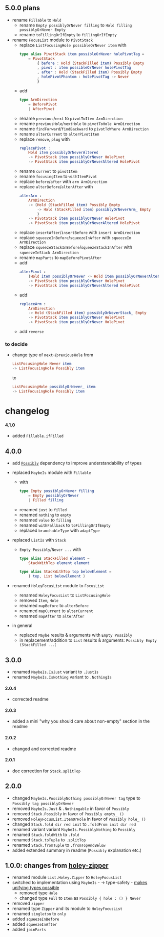 ## 5.0.0 plans

  - rename `Fillable` to `Hold`
      - rename `Empty possiblyOrNever filling` to `Hold filling possiblyOrNever Empty`
      - rename `toFillingOrIfEmpty` to `fillingOrIfEmpty`
  - rename `FocusList` module to `PivotStack`
      - replace `ListFocusingHole possibleOrNever item` with
        ```elm
        type alias PivotStack item possibleOrNever holePivotTag =
            = PivotStack
                { before : Hold (StackFilled item) Possibly Empty
                , pivot : item possibleOrNever holePivotTag
                , after : Hold (StackFilled item) Possibly Empty
                , holePivotPhantom : holePivotTag -> Never
                }
        ```
      - add
        ```elm
        type ArmDirection
            = BeforePivot
            | AfterPivot
        ```
      - rename `previous`/`next` to `pivotToItem ArmDirection`
      - rename `previousHole`/`nextHole` to `pivotToHole ArmDirection`
      - rename `findForward`/`findBackward` to `pivotToWhere ArmDirection`
      - rename `alterCurrent` to `alterPivotItem`
      - replace `remove`, `plug` with
        ```elm
        replacePivot :
            Hold item possiblyOrNeverAltered
            -> PivotStack item possiblyOrNever HolePivot
            -> PivotStack item possiblyOrNeverAltered HolePivot
        ```
      - rename `current` to `pivotItem`
      - rename `focusingItem` to `withItemPivot`
      - replace `before`/`after` with `arm ArmDirection`
      - replace `alterBefore`/`alterAfter` with
        ```elm
        alterArm :
            ArmDirection
            -> (Hold (StackFilled item) Possibly Empty
                -> Hold (StackFilled item) possiblyOrNeverArm_ Empty
                )
            -> PivotStack item possiblyOrNever HolePivot
            -> PivotStack item possiblyOrNeverAltered HolePivot
        ```
      - replace `insertAfter`/`insertBefore` with `insert ArmDirection`
      - replace `squeezeInBefore`/`squeezeInAfter` with `squeezeIn ArmDirection`
      - replace `squeezeStackInBefore`/`squeezeStackInAfter` with `squeezeInStack ArmDirection`
      - rename `mapParts` to `mapBeforePivotAfter`
      - add
        ```elm
        alterPivot :
            (Hold item possiblyOrNever -> Hold item possiblyOrNeverAltered)
            -> PivotStack item possiblyOrNever HolePivot
            -> PivotStack item possiblyOrNeverAltered HolePivot
        ```
      - add
        ```elm
        replaceArm :
            ArmDirection
            -> Hold (StackFilled item) possiblyOrNeverStack_ Empty
            -> PivotStack item possiblyOrNever HolePivot
            -> PivotStack item possiblyOrNever HolePivot
        ```
      - add `reverse`

### to decide

  - change type of `next`-/`previousHole`
    from
    ```elm
    ListFocusingHole Never item
    -> ListFocusingHole Possibly item
    ```
    to
    ```elm
    ListFocusingHole possiblyOrNever_ item
    -> ListFocusingHole Possibly item
    ```

# changelog

#### 4.1.0

  - added `Fillable.ifFilled`

## 4.0.0

  - add [`Possibly`](https://dark.elm.dmy.fr/packages/lue-bird/elm-allowable-state/latest/Possibly) dependency
    to improve understandability of types

  - replaced `MaybeIs` module with `Fillable`
      - with
        ```elm
        type Empty possiblyOrNever filling
            = Empty possiblyOrNever
            | Filled filling
        ```
      - renamed `just` to `filled`
      - renamed `nothing` to `empty`
      - renamed `value` to `filling`
      - renamed `withFallback` to `toFillingOrIfEmpty`
      - replaced `branchableType` with `adaptType`
  
  - replaced `ListIs` with `Stack`
      - `Empty Possibly`/`Never ...` with
        ```elm
        type alias StackFilled element =
            StackWithTop element element
        
        type alias StackWithTop top belowElement =
            ( top, List belowElement )
        ```
        
  - renamed `HoleyFocusList` module to `FocusList`
      - renamed `HoleyFocusList` to `ListFocusingHole`
      - removed `Item`, `Hole`
      - renamed `mapBefore` to `alterBefore`
      - renamed `mapCurrent` to `alterCurrent`
      - renamed `mapAfter` to `alterAfter`
    
  - in general
      - replaced `Maybe` results & arguments with `Empty Possibly`
      - in replacement/addition to `List` results & arguments: `Possibly Empty (StackFilled ...)`

## 3.0.0

- renamed `MaybeIs.IsJust` variant to `.JustIs`
- renamed `MaybeIs.IsNothing` variant to `.NothingIs`

#### 2.0.4

- corrected readme

#### 2.0.3

- added a mini "why you should care about non-empty" section in the readme

#### 2.0.2

- changed and corrected readme

#### 2.0.1

- doc correction for `Stack.splitTop`

## 2.0.0

- changed `MaybeIs.PossiblyNothing possiblyOrNever tag` type to `Possibly tag possiblyOrNever`
- removed `MaybeIs.Just` & `.Nothingable` in favor of `Possibly`
- removed `Stack.Possibly` in favor of `Possibly empty_ ()`
- removed `HoleyFocusList.ItemOrHole` in favor of `Possibly hole_ ()`
- changed `Stack.fold dir red init` to `.foldFrom init dir red`
- renamed variant variant `MaybeIs.PossiblyNothing` to `Possibly`
- renamed `Stack.foldWith` to `.fold`
- renamed `Stack.toTuple` to `.splitTop`
- renamed `Stack.fromTuple` to `.fromTopAndBelow`
- added extended summary in readme (`Possibly` explanation etc.)


## 1.0.0: changes from [holey-zipper](https://package.elm-lang.org/packages/zwilias/elm-holey-zipper/latest)

- renamed module `List.Holey.Zipper` to `HoleyFocusList`
- switched to implementation using `MaybeIs`
        - → type-safety
        - [makes unifying types possible](https://github.com/zwilias/elm-holey-zipper/issues/2)
    - removed type `Hole`
    - changed type `Full` to `Item` as `Possibly { hole : () } Never`
- removed `zipper`
- renamed type `Zipper` and its module to `HoleyFocusList`
- renamed `singleton` to `only`
- added `squeezeInBefore`
- added `squeezeInAfter`
- added `joinParts`
